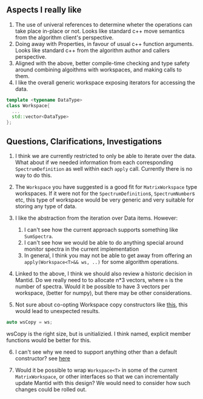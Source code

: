 
## Aspects I really like

1. The use of univeral references to determine wheter the operations can take place in-place or not. Looks like standard c++ move semantics from the algorithm client's perspective.
1. Doing away with Properties, in favour of usual c++ function arguments. Looks like standard c++ from the algorithm author and callers perspective.
1. Aligned with the above, better compile-time checking and type safety around combining algoithms with workspaces, and making calls to them.
1. I like the overall generic workspace exposing iterators for accessing the data.
```cpp
template <typename DataType>
class Workspace{
  ... 
  std::vector<DataType>
};
```

## Questions, Clarifications, Investigations

1. I think we are currently restricted to only be able to iterate over the data. What about if we needed information from each corresponding `SpectrumDefinition` as well within each `apply` call. Currently there is no way to do this.

2. The `Workspace` you have suggested is a good fit for `MatrixWorkspace` type workspaces. If it were not for the `SpectrumDefinition`s, `SpectrumNumber`s etc, this type of workspace would be very generic and very suitable for storing any type of data.

3. I like the abstraction from the iteration over Data items. However:
    1. I can't see how the current approach supports something like `SumSpectra`. 
    1. I can't see how we would be able to do anything special around monitor spectra in the current implementation
    1. In general, I think you may not be able to get away from offering an `apply(Workspace<T>&& ws, ..)` for some algorithm operations.
    
4. Linked to the above, I think we should also review a historic decision in Mantid. Do we really need to to allocate n*3 vectors, where `n` is the number of spectra. Would it be possible to have 3 vectors per workspace, (better for numpy), but there may be other considerations.

5. Not sure about co-opting Workspace copy constructors like [this](https://github.com/mantidproject/workspace-sandbox/blob/master/src/prototype/workspace.h#L24), this would lead to unexpected results. 
```cpp
auto wsCopy = ws;
```
wsCopy is the right size, but is unitializied.
I think named, explicit member functions would be better for this.

6. I can't see why we need to support anything other than a default constructor? see [here](https://github.com/mantidproject/workspace-sandbox/tree/master/src/call_wrappers.h#L98-L113)

7. Would it be possible to wrap `Workspace<T>` in some of the current `MatrixWorkspace`, or other interfaces so that we can incrementally update Mantid with this design? We would need to consider how such changes could be rolled out.

